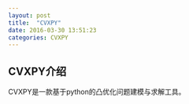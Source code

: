 ```yaml
---
layout: post
title:  "CVXPY"
date: 2016-03-30 13:51:23
categories: CVXPY
---
```

## CVXPY介绍
CVXPY是一款基于python的凸优化问题建模与求解工具。